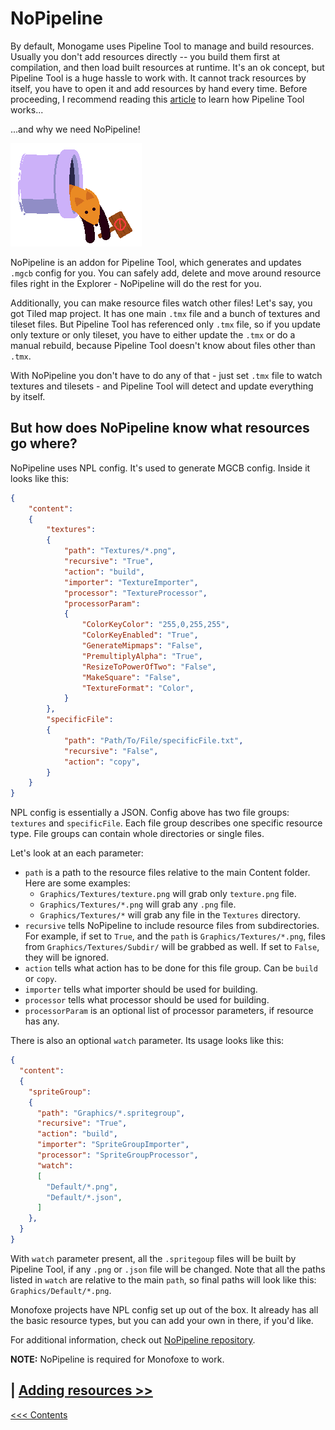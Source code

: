 # NoPipeline

By default, Monogame uses Pipeline Tool to manage and build resources. Usually you don't add resources directly -- you build them first at compilation, and then load built resources at runtime. It's an ok concept, but Pipeline Tool is a huge hassle to work with. It cannot track resources by itself, you have to open it and add resources by hand every time. Before proceeding, I recommend reading this [article](http://www.monogame.net/documentation/?page=Using_The_Pipeline_Tool) to learn how Pipeline Tool works...

...and why we need NoPipeline! 

![NoPipeline](NoPipeline.png)

NoPipeline is an addon for Pipeline Tool, which generates and updates `.mgcb` config for you. You can safely add, delete and move around resource files right in the Explorer - NoPipeline will do the rest for you.

Additionally, you can make resource files watch other files! Let's say, you got Tiled map project. It has one main `.tmx` file and a bunch of textures and tileset files. But Pipeline Tool has referenced only `.tmx` file, so if you
update only texture or only tileset, you have to either update the `.tmx` or do a manual rebuild, because Pipeline Tool doesn't know about files other than `.tmx`. 

With NoPipeline you don't have to do any of that - just set `.tmx` file to watch textures and tilesets - and Pipeline Tool will detect and update everything by itself.

## But how does NoPipeline know what resources go where?

NoPipeline uses NPL config. It's used to generate MGCB config. Inside it looks like this:

```json
{
	"content": 
	{
		"textures": 
		{
			"path": "Textures/*.png",
			"recursive": "True",
			"action": "build",
			"importer": "TextureImporter",
			"processor": "TextureProcessor",
			"processorParam": 
			{
				"ColorKeyColor": "255,0,255,255",
				"ColorKeyEnabled": "True",
				"GenerateMipmaps": "False",
				"PremultiplyAlpha": "True",
				"ResizeToPowerOfTwo": "False",
				"MakeSquare": "False",
				"TextureFormat": "Color",
			}
		},
		"specificFile": 
		{
			"path": "Path/To/File/specificFile.txt",
			"recursive": "False",
			"action": "copy",
		}
	}
}
```

NPL config is essentially a JSON. Config above has two file groups: `textures` 
and `specificFile`. Each file group describes one specific resource type. 
File groups can contain whole directories or single files.

Let's look at an each parameter:

- `path` is a path to the resource files relative to the main Content folder. 
  Here are some examples:
  - `Graphics/Textures/texture.png` will grab only `texture.png` file.
  - `Graphics/Textures/*.png` will grab any `.png` file.
  - `Graphics/Textures/*` will grab any file in the `Textures` directory.
- `recursive` tells NoPipeline to include resource files from subdirectories.
  For example, if set to `True`, and the `path` is `Graphics/Textures/*.png`,
  files from `Graphics/Textures/Subdir/` will be grabbed as well. If set to 
  `False`, they will be ignored.
- `action` tells what action has to be done for this file group. Can be `build`
  or `copy`.
- `importer` tells what importer should be used for building.
- `processor` tells what processor should be used for building.
- `processorParam` is an optional list of processor parameters, if resource 
  has any.

There is also an optional `watch` parameter. Its usage looks like this:

```json
{
  "content": 
  {
    "spriteGroup": 
    {
      "path": "Graphics/*.spritegroup",
      "recursive": "True",
      "action": "build",
      "importer": "SpriteGroupImporter",
      "processor": "SpriteGroupProcessor",
      "watch": 
      [
        "Default/*.png",
        "Default/*.json",
      ]
    },
  }
}
```

With `watch` parameter present, all the `.spritegoup` files will be built
by Pipeline Tool, if any `.png` or `.json` file will be changed. Note that
all the paths listed in `watch` are relative to the main `path`, so final paths 
will look like this: `Graphics/Default/*.png`.

Monofoxe projects have NPL config set up out of the box. It already has all the basic resource types, but you can add your own in there, if you'd like.

For additional information, check out [NoPipeline repository](https://github.com/gnFur/NoPipeline).

**NOTE:** NoPipeline is required for Monofoxe to work.

## | [Adding resources >>](AddingResources.md) 

[<<< Contents](../Contents.md)